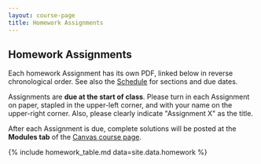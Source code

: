 ```yaml
---
layout: course-page
title: Homework Assignments
---
```


## Homework Assignments

Each homework Assignment has its own PDF, linked below in reverse chronological order.  See also the [Schedule](assets/general/S25/schedule.pdf) for sections and due dates.

Assignments are **due at the start of class**.  Please turn in each Assignment on paper, stapled in the upper-left corner, and with your name on the upper-right corner.  Also, please clearly indicate "Assignment X" as the title.

After each Assignment is due, complete solutions will be posted at the **Modules tab** of the [Canvas course page](https://canvas.alaska.edu/courses/24194).

{% include homework_table.md  data=site.data.homework %}
